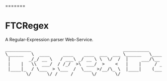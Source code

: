 =======
# FTCRegex

A Regular-Expression parser Web-Service.

<pre>
__________                                   __________                                         
\______   \  ____     ____    ____  ___  ___ \______   \_____   _______   ______  ____  _______ 
 |       _/_/ __ \   / ___\ _/ __ \ \  \/  /  |     ___/\__  \  \_  __ \ /  ___/_/ __ \ \_  __ \
 |    |   \\  ___/  / /_/  >\  ___/  >    <   |    |     / __ \_ |  | \/ \___ \ \  ___/  |  | \/
 |____|_  / \___  > \___  /  \___  >/__/\_ \  |____|    (____  / |__|   /____  > \___  > |__|   
        \/      \/ /_____/       \/       \/                 \/              \/      \/         
</pre>
